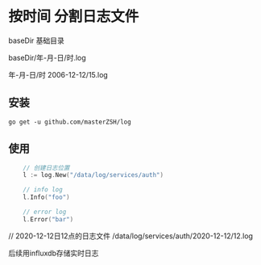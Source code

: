 # 按时间 分割日志文件

baseDir 基础目录

baseDir/年-月-日/时.log


年-月-日/时
2006-12-12/15.log

## 安装

```
go get -u github.com/masterZSH/log
```

## 使用

```go
    // 创建日志位置 
    l := log.New("/data/log/services/auth")

    // info log 
    l.Info("foo")

    // error log
    l.Error("bar")
```


// 2020-12-12日12点的日志文件
/data/log/services/auth/2020-12-12/12.log

后续用influxdb存储实时日志
